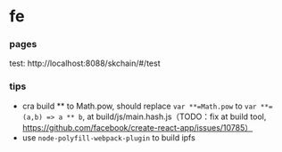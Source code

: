 # fe

### pages

test: http://localhost:8088/skchain/#/test


### tips

 - cra build ** to Math.pow, should replace `var **=Math.pow` to `var **=(a,b) => a ** b`, at build/js/main.hash.js（TODO：fix at build tool, https://github.com/facebook/create-react-app/issues/10785）
 - use `node-polyfill-webpack-plugin` to build ipfs
